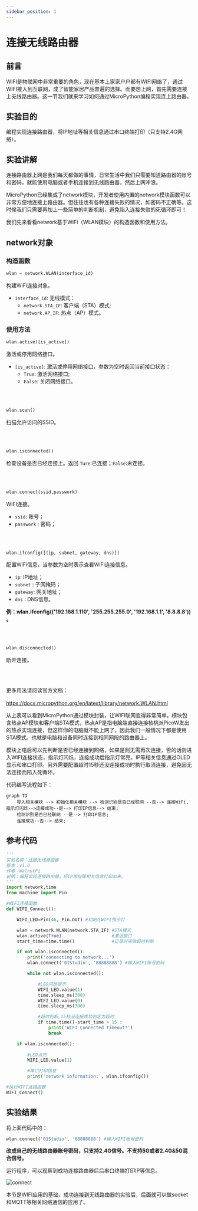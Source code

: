 ```yaml
---
sidebar_position: 1
---
```


# 连接无线路由器

## 前言
WIFI是物联网中非常重要的角色，现在基本上家家户户都有WIFI网络了，通过WIFI接入到互联网，成了智能家居产品普遍的选择。而要想上网，首先需要连接上无线路由器。这一节我们就来学习如何通过MicroPython编程实现连上路由器。

## 实验目的
编程实现连接路由器，将IP地址等相关信息通过串口终端打印（只支持2.4G网络）。

## 实验讲解

连接路由器上网是我们每天都做的事情，日常生活中我们只需要知道路由器的账号和密码，就能使用电脑或者手机连接到无线路由器，然后上网冲浪。

MicroPython已经集成了network模块，开发者使用内置的network模块函数可以非常方便地连接上路由器。但往往也有各种连接失败的情况，如密码不正确等。这时候我们只需要再加上一些简单的判断机制，避免陷入连接失败的死循环即可！

我们先来看看network基于WiFi（WLAN模块）的构造函数和使用方法。

## network对象

### 构造函数
```python
wlan = network.WLAN(interface_id)
```
构建WiFi连接对象。 

- `interface_id`: 无线模式：
    - `network.STA_IF`: 客户端（STA）模式;
    - `network.AP_IF`: 热点（AP）模式。

### 使用方法
```python
wlan.active([is_active])
```
激活或停用网络接口。
- `[is_active]`: 激活或停用网络接口，参数为空时返回当前接口状态：
    - `True`: 激活网络接口;
    - `False`: 关闭网络接口。

<br></br>

```python
wlan.scan()
```

扫描允许访问的SSID。

<br></br>

```python
wlan.isconnected()
```
检查设备是否已经连接上。返回 `Ture`:已连接；`False`:未连接。

<br></br>

```python
wlan.connect(ssid,passwork)
```
WIFI连接。
- `ssid`: 账号；
- `passwork` : 密码；

<br></br>

```python
wlan.ifconfig([(ip, subnet, gateway, dns)])
```
配置WiFi信息，当参数为空时表示查看WiFi连接信息。
- `ip`: IP地址；
- `subnet` : 子网掩码；
- `gateway`: 网关地址；
- `dns` : DNS信息。

**例：wlan.ifconfig(('192.168.1.110', '255.255.255.0', '192.168.1.1', '8.8.8.8')) 。**

<br></br>

```python
wlan.disconnected()
```
断开连接。

<br></br>

更多用法请阅读官方文档：<br></br>
https://docs.micropython.org/en/latest/library/network.WLAN.html

从上表可以看到MicroPython通过模块封装，让WIFI联网变得非常简单。模块包含热点AP模块和客户端STA模式，热点AP是指电脑端直接连接核桃派PicoW发出的热点实现连接，但这样你的电脑就不能上网了，因此我们一般情况下都是使用STA模式。也就是电脑和设备同时连接到相同网段的路由器上。

模块上电后可以先判断是否已经连接到网络，如果是则无需再次连接，否的话则进入WIFI连接状态，指示灯闪烁，连接成功后指示灯常亮，IP等相关信息通过OLED显示和串口打印。另外需要配置超时15秒还没连接成功时执行取消连接，避免因无法连接而陷入死循环。

代码编写流程如下：


```mermaid
graph TD
    导入相关模块 --> 初始化相关模块 --> 检测识别是否已经联网 --否--> 连接WiFi,指示灯闪烁-->连接成功--是--> 打印IP信息--> 结束;
    检测识别是否已经联网 --是--> 打印IP信息;
    连接成功--否--> 结束;
```

## 参考代码

```python
'''
实验名称：连接无线路由器
版本：v1.0
作者：WalnutPi
说明：编程实现连接路由器，将IP地址等相关信息打印出来。
'''
import network,time
from machine import Pin

#WIFI连接函数
def WIFI_Connect():

    WIFI_LED=Pin(46, Pin.OUT) #初始化WIFI指示灯

    wlan = network.WLAN(network.STA_IF) #STA模式
    wlan.active(True)                   #激活接口
    start_time=time.time()              #记录时间做超时判断

    if not wlan.isconnected():
        print('connecting to network...')
        wlan.connect('01Studio', '88888888') #输入WIFI账号密码

        while not wlan.isconnected():

            #LED闪烁提示
            WIFI_LED.value(1)
            time.sleep_ms(300)
            WIFI_LED.value(0)
            time.sleep_ms(300)

            #超时判断,15秒没连接成功判定为超时
            if time.time()-start_time > 15 :
                print('WIFI Connected Timeout!')
                break

    if wlan.isconnected():
        
        #LED点亮
        WIFI_LED.value(1)

        #串口打印信息
        print('network information:', wlan.ifconfig())

#执行WIFI连接函数
WIFI_Connect()
```

## 实验结果

将上面代码中的：

```python
wlan.connect('01Studio', '88888888') #输入WIFI账号密码
```

**改成自己的无线路由器账号密码，只支持2.4G信号。不支持5G或者2.4G&5G混合信号。**

运行程序，可以观察到成功连接路由器后后串口终端打印IP等信息。

![connect](./img/connect/connect1.png)

本节是WIFI应用的基础，成功连接到无线路由器的实验后，后面就可以做socket和MQTT等相关网络通信的应用了。